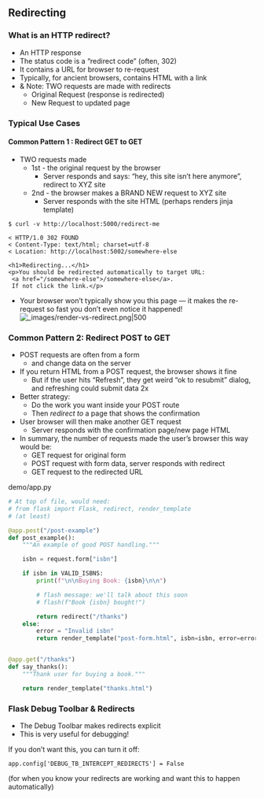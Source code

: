 ## Redirecting 

### What is an HTTP redirect?
-   An HTTP response
-   The status code is a “redirect code” (often, 302)
-   It contains a URL for browser to re-request
-   Typically, for ancient browsers, contains HTML with a link
- & Note: TWO requests are made with redirects
	- Original Request (response is redirected)
	- New Request to updated page

### Typical Use Cases

#### Common Pattern 1 : Redirect GET to GET
- TWO requests made
	- 1st - the original request by the browser
		- Server responds and says: “hey, this site isn’t here anymore”, redirect to XYZ site
	- 2nd - the browser makes a BRAND NEW request to XYZ site
		- Server responds with the site HTML (perhaps renders jinja template)

```
$ curl -v http://localhost:5000/redirect-me

< HTTP/1.0 302 FOUND
< Content-Type: text/html; charset=utf-8
< Location: http://localhost:5002/somewhere-else

<h1>Redirecting...</h1>
<p>You should be redirected automatically to target URL:
 <a href="/somewhere-else">/somewhere-else</a>.
 If not click the link.</p>

```

- Your browser won’t typically show you this page —  it makes the re-request so fast you don’t even notice it happened!
![_images/render-vs-redirect.png|500](https://rithm-students-assets.s3.amazonaws.com/r30/lectures/flask-tools/handout/_images/render-vs-redirect.png)


### Common Pattern 2: Redirect POST to GET
-   POST requests are often from a form
    -   and change data on the server
-   If you return HTML from a POST request, the browser shows it fine
    -   But if the user hits “Refresh”, they get weird “ok to resubmit” dialog, and refreshing could submit data 2x
-   Better strategy:
    -   Do the work you want inside your POST route
    -   Then _redirect to_ a page that shows the confirmation
- User browser will then make another GET request 
	- Server responds with the confirmation page/new page HTML
- In summary, the number of requests made the user’s browser this way would be:
	- GET request for original form
	- POST request with form data, server responds with redirect
	- GET request to the redirected URL

demo/app.py
```python
# At top of file, would need: 
# from flask import Flask, redirect, render_template
# (at least)

@app.post("/post-example")
def post_example():
    """An example of good POST handling."""

    isbn = request.form["isbn"]

    if isbn in VALID_ISBNS:
        print(f"\n\nBuying Book: {isbn}\n\n")

        # flash message: we'll talk about this soon
        # flash(f"Book {isbn} bought!")

        return redirect("/thanks")
    else:
        error = "Invalid isbn"
        return render_template("post-form.html", isbn=isbn, error=error)


@app.get("/thanks")
def say_thanks():
    """Thank user for buying a book."""

    return render_template("thanks.html")

```

### Flask Debug Toolbar & Redirects

- The Debug Toolbar makes redirects explicit
- This is very useful for debugging!

If you don’t want this, you can turn it off:
```
app.config['DEBUG_TB_INTERCEPT_REDIRECTS'] = False

```
(for when you know your redirects are working and want this to happen automatically)